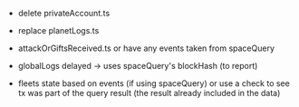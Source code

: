- delete privateAccount.ts
- replace planetLogs.ts

- attackOrGiftsReceived.ts
  or have any events taken from spaceQuery
- globalLogs delayed -> uses spaceQuery's blockHash (to report)
- fleets state based on events (if using spaceQuery) or use a check to see tx was part of the query result (the result already included in the data)
